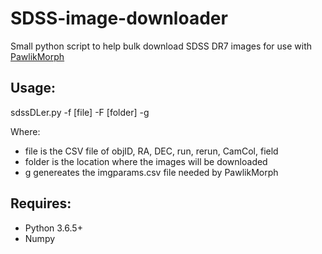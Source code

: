 # SDSS-image-downloader
Small python script to help bulk download SDSS DR7 images for use with [PawlikMorph](https://github.com/SEDMORPH/PawlikMorph)

## Usage:

  sdssDLer.py -f [file] -F [folder] -g
  
  Where:
   - file is the CSV file of objID, RA, DEC, run, rerun, CamCol, field
   - folder is the location where the images will be downloaded
   - g genereates the imgparams.csv file needed by PawlikMorph

## Requires:

 - Python 3.6.5+
 - Numpy
